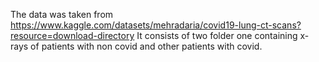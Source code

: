 The data was taken from https://www.kaggle.com/datasets/mehradaria/covid19-lung-ct-scans?resource=download-directory 
It consists of two folder one containing x-rays of patients with non covid and other patients with covid. 
